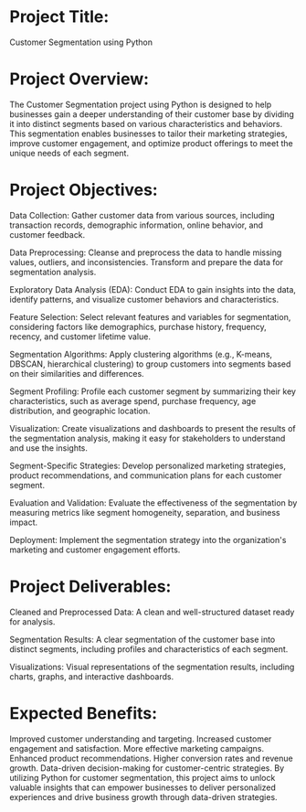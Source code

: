 # Project Title: 

Customer Segmentation using Python

# Project Overview:
The Customer Segmentation project using Python is designed to help businesses gain a deeper understanding of their customer base by dividing it into distinct segments based on various characteristics and behaviors. This segmentation enables businesses to tailor their marketing strategies, improve customer engagement, and optimize product offerings to meet the unique needs of each segment.

# Project Objectives:

Data Collection: Gather customer data from various sources, including transaction records, demographic information, online behavior, and customer feedback.

Data Preprocessing: Cleanse and preprocess the data to handle missing values, outliers, and inconsistencies. Transform and prepare the data for segmentation analysis.

Exploratory Data Analysis (EDA): Conduct EDA to gain insights into the data, identify patterns, and visualize customer behaviors and characteristics.

Feature Selection: Select relevant features and variables for segmentation, considering factors like demographics, purchase history, frequency, recency, and customer lifetime value.

Segmentation Algorithms: Apply clustering algorithms (e.g., K-means, DBSCAN, hierarchical clustering) to group customers into segments based on their similarities and differences.

Segment Profiling: Profile each customer segment by summarizing their key characteristics, such as average spend, purchase frequency, age distribution, and geographic location.

Visualization: Create visualizations and dashboards to present the results of the segmentation analysis, making it easy for stakeholders to understand and use the insights.

Segment-Specific Strategies: Develop personalized marketing strategies, product recommendations, and communication plans for each customer segment.

Evaluation and Validation: Evaluate the effectiveness of the segmentation by measuring metrics like segment homogeneity, separation, and business impact.

Deployment: Implement the segmentation strategy into the organization's marketing and customer engagement efforts.

# Project Deliverables:

Cleaned and Preprocessed Data: A clean and well-structured dataset ready for analysis.

Segmentation Results: A clear segmentation of the customer base into distinct segments, including profiles and characteristics of each segment.

Visualizations: Visual representations of the segmentation results, including charts, graphs, and interactive dashboards.

# Expected Benefits:

Improved customer understanding and targeting.
Increased customer engagement and satisfaction.
More effective marketing campaigns.
Enhanced product recommendations.
Higher conversion rates and revenue growth.
Data-driven decision-making for customer-centric strategies.
By utilizing Python for customer segmentation, this project aims to unlock valuable insights that can empower businesses to deliver personalized experiences and drive business growth through data-driven strategies.
